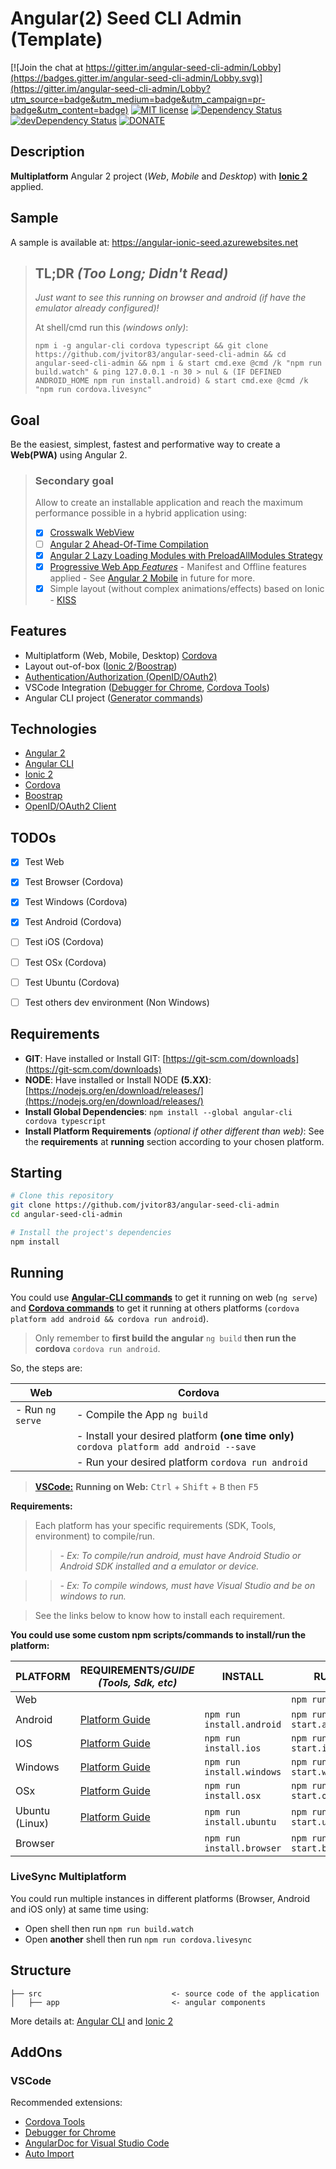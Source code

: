 # Angular(2) Seed CLI Admin (Template)

[![Join the chat at https://gitter.im/angular-seed-cli-admin/Lobby](https://badges.gitter.im/angular-seed-cli-admin/Lobby.svg)](https://gitter.im/angular-seed-cli-admin/Lobby?utm_source=badge&utm_medium=badge&utm_campaign=pr-badge&utm_content=badge)
[![MIT license](http://img.shields.io/badge/license-MIT-brightgreen.svg)](http://opensource.org/licenses/MIT)
[![Dependency Status](https://david-dm.org/jvitor83/angular-seed-cli-admin.svg)](https://david-dm.org/jvitor83/angular-seed-cli-admin)
[![devDependency Status](https://david-dm.org/jvitor83/angular-seed-cli-admin/dev-status.svg)](https://david-dm.org/jvitor83/angular-seed-cli-admin#info=devDependencies)
[![DONATE](https://pledgie.com/campaigns/32766.png?skin_name=chrome)](https://pledgie.com/campaigns/32766)


## Description

**Multiplatform** Angular 2 project (_Web_, _Mobile_ and _Desktop_) with **[Ionic 2](http://ionicframework.com/)** applied.


## Sample

A sample is available at: https://angular-ionic-seed.azurewebsites.net


> ## **TL;DR** _(Too Long; Didn't Read)_
> 
> _Just want to see this running on browser and android (if have the emulator already configured)!_
> 
> At shell/cmd run this _(windows only)_:
> ```Batchfile
> npm i -g angular-cli cordova typescript && git clone https://github.com/jvitor83/angular-seed-cli-admin && cd angular-seed-cli-admin && npm i & start cmd.exe @cmd /k "npm run build.watch" & ping 127.0.0.1 -n 30 > nul & (IF DEFINED ANDROID_HOME npm run install.android) & start cmd.exe @cmd /k "npm run cordova.livesync"
> ```


## Goal

Be the easiest, simplest, fastest and performative way to create a **Web(PWA)** using Angular 2.


> ### Secondary goal
> Allow to create an installable application and reach the maximum performance possible in a hybrid application using:
> - [x] [Crosswalk WebView](https://crosswalk-project.org/documentation/cordova.html)
> - [ ] [Angular 2 Ahead-Of-Time Compilation](https://angular.io/docs/ts/latest/cookbook/aot-compiler.html)
> - [x] [Angular 2 Lazy Loading Modules with PreloadAllModules Strategy](https://vsavkin.com/angular-router-preloading-modules-ba3c75e424cb)
> - [x] [Progressive Web App _Features_](https://developers.google.com/web/#progressive-web-apps) - Manifest and Offline features applied - See [Angular 2 Mobile](http://mobile.angular.io/) in future for more.
> - [x] Simple layout (without complex animations/effects) based on Ionic - [KISS](https://en.wikipedia.org/wiki/KISS_principle)


## Features

- Multiplatform (Web, Mobile, Desktop) [Cordova](https://cordova.apache.org/docs/en/latest/guide/support/index.html)
- Layout out-of-box ([Ionic 2](http://ionicframework.com/)/[Boostrap](http://getbootstrap.com/))
- [Authentication/Authorization (OpenID/OAuth2)](https://github.com/IdentityModel/oidc-client-js/wiki)
- VSCode Integration ([Debugger for Chrome](https://marketplace.visualstudio.com/items?itemName=msjsdiag.debugger-for-chrome), [Cordova Tools](https://marketplace.visualstudio.com/items?itemName=vsmobile.cordova-tools))
- Angular CLI project ([Generator commands](https://github.com/angular/angular-cli#generating-components-directives-pipes-and-services))


## Technologies

- [Angular 2](http://angular.io/)
- [Angular CLI](https://cli.angular.io/)
- [Ionic 2](http://ionicframework.com/)
- [Cordova](https://cordova.apache.org/)
- [Boostrap](http://getbootstrap.com/)
- [OpenID/OAuth2 Client](https://github.com/IdentityModel/oidc-client-js)



## TODOs

- [x] Test Web
- [x] Test Browser (Cordova)
- [x] Test Windows (Cordova)
- [x] Test Android (Cordova)
- [ ] Test iOS (Cordova)
- [ ] Test OSx (Cordova)
- [ ] Test Ubuntu (Cordova)
- [ ] Test others dev environment (Non Windows)


## Requirements

- **GIT**: Have installed or Install GIT: [https://git-scm.com/downloads](https://git-scm.com/downloads)
- **NODE**: Have installed or Install NODE **(5.XX)**: [https://nodejs.org/en/download/releases/](https://nodejs.org/en/download/releases/) 
- **Install Global Dependencies**: `npm install --global angular-cli cordova typescript`
- **Install Platform Requirements** _(optional if other different than web)_: See the **requirements** at **running** section according to your chosen platform. 

## Starting

```bash
# Clone this repository
git clone https://github.com/jvitor83/angular-seed-cli-admin
cd angular-seed-cli-admin

# Install the project's dependencies
npm install
```


## Running

You could use **[Angular-CLI commands](https://github.com/angular/angular-cli#usage)** to get it running on web (`ng serve`) and **[Cordova commands](https://cordova.apache.org/docs/en/latest/guide/cli/index.html#build-the-app)** to get it running at others platforms (`cordova platform add android && cordova run android`).
> Only remember to **first build the angular** `ng build` **then run the cordova** `cordova run android`.

So, the steps are:

| Web              | Cordova                                                                               |
|------------------|---------------------------------------------------------------------------------------|
| - Run `ng serve` | - Compile the App `ng build`                                                          |
|                  | - Install your desired platform **(one time only)** `cordova platform add android --save` |
|                  | - Run your desired platform `cordova run android`                                     |

> **[VSCode:](https://code.visualstudio.com/)** **Running on Web:** <kbd>Ctrl</kbd> + <kbd>Shift</kbd> + <kbd>B</kbd> then <kbd>F5</kbd>


**Requirements:**

> Each platform has your specific requirements (SDK, Tools, environment) to compile/run.
> > _- Ex: To compile/run android, must have Android Studio or Android SDK installed and a emulator or device._

> > _- Ex: To compile windows, must have Visual Studio and be on windows to run._

> See the links below to know how to install each requirement.


**You could use some custom npm scripts/commands to install/run the platform:**


| PLATFORM       | REQUIREMENTS/*GUIDE (Tools, Sdk, etc)*                                                        | INSTALL                   | RUN                     |
|----------------|-----------------------------------------------------------------------------------------------|---------------------------|-------------------------|
| Web            |                                                                                               |                           | `npm run start`         |
| Android        | [Platform Guide](http://cordova.apache.org/docs/en/latest/guide/platforms/android/index.html) | `npm run install.android` | `npm run start.android` |
| IOS            | [Platform Guide](http://cordova.apache.org/docs/en/latest/guide/platforms/ios/index.html)     | `npm run install.ios`     | `npm run start.ios`     |
| Windows        | [Platform Guide](http://cordova.apache.org/docs/en/latest/guide/platforms/win8/index.html)    | `npm run install.windows` | `npm run start.windows` |
| OSx            | [Platform Guide](http://cordova.apache.org/docs/en/latest/guide/platforms/osx/index.html)     | `npm run install.osx`     | `npm run start.osx`     |
| Ubuntu (Linux) | [Platform Guide](http://cordova.apache.org/docs/en/latest/guide/platforms/ubuntu/index.html)  | `npm run install.ubuntu`  | `npm run start.ubuntu`  |
| Browser        |                                                                                               | `npm run install.browser` | `npm run start.browser` |


### LiveSync Multiplatform

You could run multiple instances in different platforms (Browser, Android and iOS only) at same time using:
- Open shell then run `npm run build.watch`
- Open **another** shell then run `npm run cordova.livesync`



## Structure

```
├── src                             <- source code of the application
│   ├── app                         <- angular components
```

More details at: [Angular CLI](https://cli.angular.io/) and [Ionic 2](http://ionicframework.com/docs/v2/components/)


## AddOns

### VSCode

Recommended extensions:
- [Cordova Tools](https://marketplace.visualstudio.com/items?itemName=vsmobile.cordova-tools)
- [Debugger for Chrome](https://marketplace.visualstudio.com/items?itemName=msjsdiag.debugger-for-chrome)
- [AngularDoc for Visual Studio Code](https://marketplace.visualstudio.com/items?itemName=AngularDoc.angulardoc-vscode)
- [Auto Import](https://marketplace.visualstudio.com/items?itemName=steoates.autoimport)

